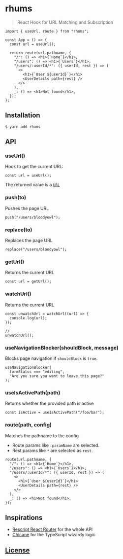 # rhums

> React Hook for URL Matching and Subscription

```tsx
import { useUrl, route } from "rhums";

const App = () => {
  const url = useUrl();

  return route(url.pathname, {
    "/": () => <h1>{`Home`}</h1>,
    "/users": () => <h1>{`Users`}</h1>,
    "/users/:userId/*": ({ userId, rest }) => (
      <>
        <h1>{`User ${userId}`}</h1>
        <UserDetails path={rest} />
      </>
    ),
    _: () => <h1>Not found</h1>,
  });
};
```

## Installation

```console
$ yarn add rhums
```

## API

### useUrl()

Hook to get the current URL:

```tsx
const url = useUrl();
```

The returned value is a [`URL`](https://developer.mozilla.org/en-US/docs/Web/API/URL/URL)

### push(to)

Pushes the page URL

```tsx
push("/users/bloodyowl");
```

### replace(to)

Replaces the page URL

```tsx
replace("/users/bloodyowl");
```

### getUrl()

Returns the current URL

```tsx
const url = getUrl();
```

### watchUrl()

Returns the current URL

```tsx
const unwatchUrl = watchUrl((url) => {
  console.log(url);
});

// ...
unwatchUrl();
```

### useNavigationBlocker(shouldBlock, message)

Blocks page navigation if `shouldBlock` is `true`.

```tsx
useNavigationBlocker(
  formStatus === "editing",
  "Are you sure you want to leave this page?"
);
```

### useIsActivePath(path)

Returns whether the provided path is active

```tsx
const isActive = useIsActivePath("/foo/bar");
```

### route(path, config)

Matches the pathname to the config

- Route params like `:paramName` are selected.
- Rest params like `*` are selected as `rest`.

```tsx
route(url.pathname, {
  "/": () => <h1>{`Home`}</h1>,
  "/users": () => <h1>{`Users`}</h1>,
  "/users/:userId/*": ({ userId, rest }) => (
    <>
      <h1>{`User ${userId}`}</h1>
      <UserDetails path={rest} />
    </>
  ),
  _: () => <h1>Not found</h1>,
});
```

## Inspirations

- [Rescript React Router](https://rescript-lang.org/docs/react/latest/router) for the whole API
- [Chicane](https://swan-io.github.io/chicane/) for the TypeScript wizardy logic

## [License](./LICENSE)
